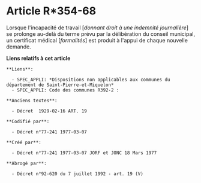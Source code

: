 # Article R*354-68

Lorsque l'incapacité de travail [*donnant droit à une indemnité journalière*] se prolonge au-delà du terme prévu par la
délibération du conseil municipal, un certificat médical [*formalités*] est produit à l'appui de chaque nouvelle demande.

**Liens relatifs à cet article**

	**Liens**:

	  - SPEC_APPLI: *Dispositions non applicables aux communes du département de Saint-Pierre-et-Miquelon*
	  - SPEC_APPLI: Code des communes R392-2 :

	**Anciens textes**:

	  - Décret  1929-02-16 ART. 19

	**Codifié par**:

	  - Décret n°77-241 1977-03-07

	**Créé par**:

	  - Décret n°77-241 1977-03-07 JORF et JONC 18 Mars 1977

	**Abrogé par**:

	  - Décret n°92-620 du 7 juillet 1992 - art. 19 (V)
